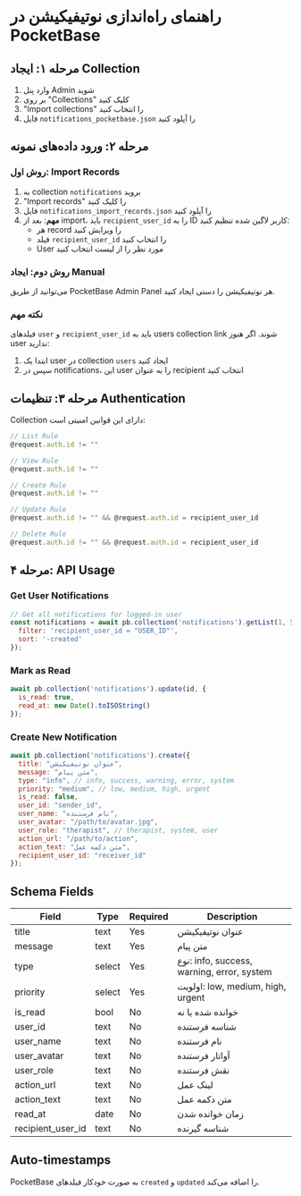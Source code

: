 # راهنمای راه‌اندازی نوتیفیکیشن در PocketBase

## مرحله ۱: ایجاد Collection

1. وارد پنل Admin شوید
2. بر روی "Collections" کلیک کنید
3. "Import collections" را انتخاب کنید
4. فایل `notifications_pocketbase.json` را آپلود کنید

## مرحله ۲: ورود داده‌های نمونه

### روش اول: Import Records
1. به collection `notifications` بروید
2. "Import records" را کلیک کنید
3. فایل `notifications_import_records.json` را آپلود کنید
4. **مهم**: بعد از import، باید `recipient_user_id` را به ID کاربر لاگین شده تنظیم کنید:
   - هر record را ویرایش کنید
   - فیلد `recipient_user_id` را انتخاب کنید
   - User مورد نظر را از لیست انتخاب کنید

### روش دوم: ایجاد Manual
می‌توانید از طریق PocketBase Admin Panel هر نوتیفیکیشن را دستی ایجاد کنید.

### نکته مهم
فیلدهای `user` و `recipient_user_id` باید به users collection link شوند. اگر هنوز user ندارید:
1. ابتدا یک user در collection `users` ایجاد کنید
2. سپس در notifications، این user را به عنوان recipient انتخاب کنید

## مرحله ۳: تنظیمات Authentication

Collection دارای این قوانین امنیتی است:

```javascript
// List Rule
@request.auth.id != ""

// View Rule
@request.auth.id != ""

// Create Rule
@request.auth.id != ""

// Update Rule
@request.auth.id != "" && @request.auth.id = recipient_user_id

// Delete Rule
@request.auth.id != "" && @request.auth.id = recipient_user_id
```

## مرحله ۴: API Usage

### Get User Notifications
```javascript
// Get all notifications for logged-in user
const notifications = await pb.collection('notifications').getList(1, 50, {
  filter: 'recipient_user_id = "USER_ID"',
  sort: '-created'
});
```

### Mark as Read
```javascript
await pb.collection('notifications').update(id, {
  is_read: true,
  read_at: new Date().toISOString()
});
```

### Create New Notification
```javascript
await pb.collection('notifications').create({
  title: "عنوان نوتیفیکیشن",
  message: "متن پیام",
  type: "info", // info, success, warning, error, system
  priority: "medium", // low, medium, high, urgent
  is_read: false,
  user_id: "sender_id",
  user_name: "نام فرستنده",
  user_avatar: "/path/to/avatar.jpg",
  user_role: "therapist", // therapist, system, user
  action_url: "/path/to/action",
  action_text: "متن دکمه عمل",
  recipient_user_id: "receiver_id"
});
```

## Schema Fields

| Field | Type | Required | Description |
|-------|------|----------|-------------|
| title | text | Yes | عنوان نوتیفیکیشن |
| message | text | Yes | متن پیام |
| type | select | Yes | نوع: info, success, warning, error, system |
| priority | select | Yes | اولویت: low, medium, high, urgent |
| is_read | bool | No | خوانده شده یا نه |
| user_id | text | No | شناسه فرستنده |
| user_name | text | No | نام فرستنده |
| user_avatar | text | No | آواتار فرستنده |
| user_role | text | No | نقش فرستنده |
| action_url | text | No | لینک عمل |
| action_text | text | No | متن دکمه عمل |
| read_at | date | No | زمان خوانده شدن |
| recipient_user_id | text | No | شناسه گیرنده |

## Auto-timestamps
PocketBase به صورت خودکار فیلدهای `created` و `updated` را اضافه می‌کند. 
